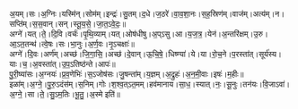 

  
अ॒यम्।सः।अ॒ग्निः।यस्मि॑न्।सोम॑म्।इन्द्रः॑।सु॒तम्।द॒धे।ज॒ठरे॑।वा॒व॒शा॒नः।स॒ह॒स्रिण॑म्।वाज॑म्।अत्य॑म्।न।सप्ति॑म्।स॒स॒वान्।सन्।स्तू॒य॒से॒।जा॒त॒ऽवे॒दः॒॥  
अग्ने॑।यत्।ते॒।दि॒वि।वर्चः॑।पृ॒थि॒व्याम्।यत्।ओष॑धीषु।अ॒प्ऽसु।आ।य॒ज॒त्र॒।येन॑।अ॒न्तरि॑क्षम्।उ॒रु।आ॒ऽत॒तन्थ॑।त्वे॒षः।सः।भा॒नुः।अ॒र्ण॒वः।नृ॒ऽचक्षाः॑॥  
अग्ने॑।दि॒वः।अर्ण॑म्।अच्छ॑।जि॒गा॒सि॒।अच्छ॑।दे॒वान्।ऊ॒चि॒षे॒।धिष्ण्या॑।ये।या।रो॒च॒ने।प॒रस्ता॑त्।सूर्य॑स्य।याः।च॒।अ॒वस्ता॑त्।उ॒प॒ऽतिष्ठ॑न्ते।आपः॑॥  
पु॒री॒ष्या॑सः।अ॒ग्नयः॑।प्र॒व॒णेभिः॑।स॒ऽजोष॑सः।जु॒षन्ता॑म्।य॒ज्ञम्।अ॒द्रुहः॑।अ॒न॒मी॒वाः।इषः॑।म॒हीः॥  
इळा॑म्।अ॒ग्ने॒।पु॒रु॒ऽदंस॑म्।स॒निम्।गोः।श॒श्व॒त्ऽत॒मम्।हव॑मानाय।सा॒ध॒।स्यात्।नः॒।सू॒नुः।तन॑यः।वि॒जाऽवा॑।अ॒ग्ने॒।सा।ते॒।सु॒ऽम॒तिः।भू॒तु॒।अ॒स्मे इति॑॥  
